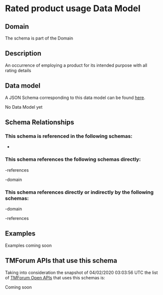 # Rated product usage Data Model

## Domain

The  schema is part of the  Domain

## Description

An occurrence of employing a product for its intended purpose with all rating details

## Data model

A JSON Schema corresponding to this data model can be found
[here](https://github.com/tmforum-rand/schemas/blob/candidates/Common/RatedProductUsage.schema.json).

No Data Model yet

## Schema Relationships

### This schema is referenced in the following schemas:

-

### This schema references the following schemas directly:

-references

-domain

### This schema references directly or indirectly by the following schemas:

-domain

-references



## Examples

Examples coming soon

## TMForum APIs that use this schema

Taking into consideration the snapshot of 04/02/2020 03:03:56 UTC the list of [TMForum Open APIs](https://www.tmforum.org/open-apis/) that uses this schemas is:

Coming soon